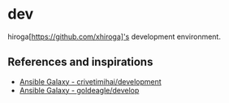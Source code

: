 # dev

hiroga[https://github.com/xhiroga]'s development environment.


## References and inspirations

- [Ansible Galaxy - crivetimihai/development](https://galaxy.ansible.com/crivetimihai/development)
- [Ansible Galaxy - goldeagle/develop](https://galaxy.ansible.com/goldeagle/develop)
